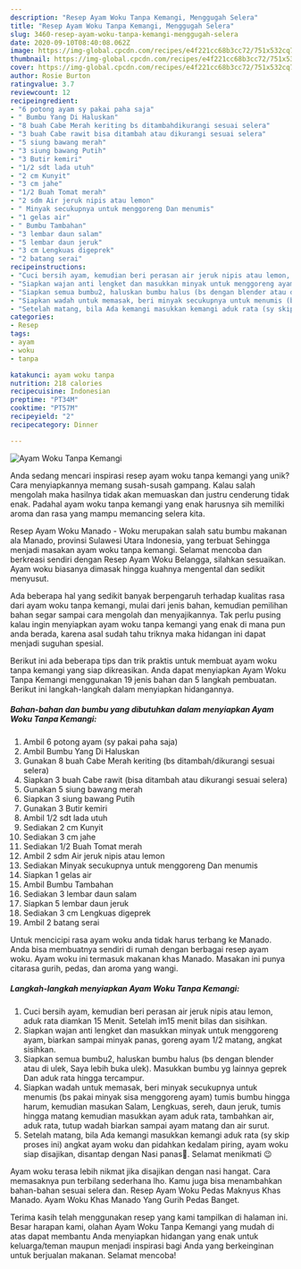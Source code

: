 ```yaml
---
description: "Resep Ayam Woku Tanpa Kemangi, Menggugah Selera"
title: "Resep Ayam Woku Tanpa Kemangi, Menggugah Selera"
slug: 3460-resep-ayam-woku-tanpa-kemangi-menggugah-selera
date: 2020-09-10T08:40:08.062Z
image: https://img-global.cpcdn.com/recipes/e4f221cc68b3cc72/751x532cq70/ayam-woku-tanpa-kemangi-foto-resep-utama.jpg
thumbnail: https://img-global.cpcdn.com/recipes/e4f221cc68b3cc72/751x532cq70/ayam-woku-tanpa-kemangi-foto-resep-utama.jpg
cover: https://img-global.cpcdn.com/recipes/e4f221cc68b3cc72/751x532cq70/ayam-woku-tanpa-kemangi-foto-resep-utama.jpg
author: Rosie Burton
ratingvalue: 3.7
reviewcount: 12
recipeingredient:
- "6 potong ayam sy pakai paha saja"
- " Bumbu Yang Di Haluskan"
- "8 buah Cabe Merah keriting bs ditambahdikurangi sesuai selera"
- "3 buah Cabe rawit bisa ditambah atau dikurangi sesuai selera"
- "5 siung bawang merah"
- "3 siung bawang Putih"
- "3 Butir kemiri"
- "1/2 sdt lada utuh"
- "2 cm Kunyit"
- "3 cm jahe"
- "1/2 Buah Tomat merah"
- "2 sdm Air jeruk nipis atau lemon"
- " Minyak secukupnya untuk menggoreng Dan menumis"
- "1 gelas air"
- " Bumbu Tambahan"
- "3 lembar daun salam"
- "5 lembar daun jeruk"
- "3 cm Lengkuas digeprek"
- "2 batang serai"
recipeinstructions:
- "Cuci bersih ayam, kemudian beri perasan air jeruk nipis atau lemon, aduk rata diamkan 15 Menit. Setelah im15 menit bilas dan sisihkan."
- "Siapkan wajan anti lengket dan masukkan minyak untuk menggoreng ayam, biarkan sampai minyak panas, goreng ayam 1/2 matang, angkat sisihkan."
- "Siapkan semua bumbu2, haluskan bumbu halus (bs dengan blender atau di ulek, Saya lebih buka ulek). Masukkan bumbu yg lainnya geprek Dan aduk rata hingga tercampur."
- "Siapkan wadah untuk memasak, beri minyak secukupnya untuk menumis (bs pakai minyak sisa menggoreng ayam) tumis bumbu hingga harum, kemudian masukan Salam, Lengkuas, sereh, daun jeruk, tumis hingga matang kemudian masukkan ayam aduk rata, tambahkan air, aduk rata, tutup wadah biarkan sampai ayam matang dan air surut."
- "Setelah matang, bila Ada kemangi masukkan kemangi aduk rata (sy skip proses ini) angkat ayam woku dan pidahkan kedalam piring, ayam woku siap disajikan, disantap dengan Nasi panas🤤. Selamat menikmati 😉"
categories:
- Resep
tags:
- ayam
- woku
- tanpa

katakunci: ayam woku tanpa 
nutrition: 218 calories
recipecuisine: Indonesian
preptime: "PT34M"
cooktime: "PT57M"
recipeyield: "2"
recipecategory: Dinner

---
```



![Ayam Woku Tanpa Kemangi](https://img-global.cpcdn.com/recipes/e4f221cc68b3cc72/751x532cq70/ayam-woku-tanpa-kemangi-foto-resep-utama.jpg)

Anda sedang mencari inspirasi resep ayam woku tanpa kemangi yang unik? Cara menyiapkannya memang susah-susah gampang. Kalau salah mengolah maka hasilnya tidak akan memuaskan dan justru cenderung tidak enak. Padahal ayam woku tanpa kemangi yang enak harusnya sih memiliki aroma dan rasa yang mampu memancing selera kita.

Resep Ayam Woku Manado - Woku merupakan salah satu bumbu makanan ala Manado, provinsi Sulawesi Utara Indonesia, yang terbuat Sehingga menjadi masakan ayam woku tanpa kemangi. Selamat mencoba dan berkreasi sendiri dengan Resep Ayam Woku Belangga, silahkan sesuaikan. Ayam woku biasanya dimasak hingga kuahnya mengental dan sedikit menyusut.

Ada beberapa hal yang sedikit banyak berpengaruh terhadap kualitas rasa dari ayam woku tanpa kemangi, mulai dari jenis bahan, kemudian pemilihan bahan segar sampai cara mengolah dan menyajikannya. Tak perlu pusing kalau ingin menyiapkan ayam woku tanpa kemangi yang enak di mana pun anda berada, karena asal sudah tahu triknya maka hidangan ini dapat menjadi suguhan spesial.


Berikut ini ada beberapa tips dan trik praktis untuk membuat ayam woku tanpa kemangi yang siap dikreasikan. Anda dapat menyiapkan Ayam Woku Tanpa Kemangi menggunakan 19 jenis bahan dan 5 langkah pembuatan. Berikut ini langkah-langkah dalam menyiapkan hidangannya.

<!--inarticleads1-->

##### Bahan-bahan dan bumbu yang dibutuhkan dalam menyiapkan Ayam Woku Tanpa Kemangi:

1. Ambil 6 potong ayam (sy pakai paha saja)
1. Ambil  Bumbu Yang Di Haluskan
1. Gunakan 8 buah Cabe Merah keriting (bs ditambah/dikurangi sesuai selera)
1. Siapkan 3 buah Cabe rawit (bisa ditambah atau dikurangi sesuai selera)
1. Gunakan 5 siung bawang merah
1. Siapkan 3 siung bawang Putih
1. Gunakan 3 Butir kemiri
1. Ambil 1/2 sdt lada utuh
1. Sediakan 2 cm Kunyit
1. Sediakan 3 cm jahe
1. Sediakan 1/2 Buah Tomat merah
1. Ambil 2 sdm Air jeruk nipis atau lemon
1. Sediakan  Minyak secukupnya untuk menggoreng Dan menumis
1. Siapkan 1 gelas air
1. Ambil  Bumbu Tambahan
1. Sediakan 3 lembar daun salam
1. Siapkan 5 lembar daun jeruk
1. Sediakan 3 cm Lengkuas digeprek
1. Ambil 2 batang serai


Untuk mencicipi rasa ayam woku anda tidak harus terbang ke Manado. Anda bisa membuatnya sendiri di rumah dengan berbagai resep ayam woku. Ayam woku ini termasuk makanan khas Manado. Masakan ini punya citarasa gurih, pedas, dan aroma yang wangi. 

<!--inarticleads2-->

##### Langkah-langkah menyiapkan Ayam Woku Tanpa Kemangi:

1. Cuci bersih ayam, kemudian beri perasan air jeruk nipis atau lemon, aduk rata diamkan 15 Menit. Setelah im15 menit bilas dan sisihkan.
1. Siapkan wajan anti lengket dan masukkan minyak untuk menggoreng ayam, biarkan sampai minyak panas, goreng ayam 1/2 matang, angkat sisihkan.
1. Siapkan semua bumbu2, haluskan bumbu halus (bs dengan blender atau di ulek, Saya lebih buka ulek). Masukkan bumbu yg lainnya geprek Dan aduk rata hingga tercampur.
1. Siapkan wadah untuk memasak, beri minyak secukupnya untuk menumis (bs pakai minyak sisa menggoreng ayam) tumis bumbu hingga harum, kemudian masukan Salam, Lengkuas, sereh, daun jeruk, tumis hingga matang kemudian masukkan ayam aduk rata, tambahkan air, aduk rata, tutup wadah biarkan sampai ayam matang dan air surut.
1. Setelah matang, bila Ada kemangi masukkan kemangi aduk rata (sy skip proses ini) angkat ayam woku dan pidahkan kedalam piring, ayam woku siap disajikan, disantap dengan Nasi panas🤤. Selamat menikmati 😉


Ayam woku terasa lebih nikmat jika disajikan dengan nasi hangat. Cara memasaknya pun terbilang sederhana lho. Kamu juga bisa menambahkan bahan-bahan sesuai selera dan. Resep Ayam Woku Pedas Maknyus Khas Manado. Ayam Woku Khas Manado Yang Gurih Pedas Banget. 

Terima kasih telah menggunakan resep yang kami tampilkan di halaman ini. Besar harapan kami, olahan Ayam Woku Tanpa Kemangi yang mudah di atas dapat membantu Anda menyiapkan hidangan yang enak untuk keluarga/teman maupun menjadi inspirasi bagi Anda yang berkeinginan untuk berjualan makanan. Selamat mencoba!
